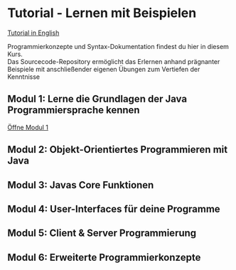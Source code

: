 # Tutorial - Lernen mit Beispielen
[Tutorial in English](README.md)

Programmierkonzepte und Syntax-Dokumentation findest du hier in diesem Kurs.  
Das Sourcecode-Repository ermöglicht das Erlernen anhand prägnanter Beispiele 
mit anschließender eigenen Übungen zum Vertiefen der Kenntnisse

## Modul 1: Lerne die Grundlagen der Java Programmiersprache kennen
[Öffne Modul 1](Module1_de.md)

## Modul 2: Objekt-Orientiertes Programmieren mit Java

## Modul 3: Javas Core Funktionen

## Modul 4: User-Interfaces für deine Programme

## Modul 5: Client & Server Programmierung

## Modul 6: Erweiterte Programmierkonzepte

